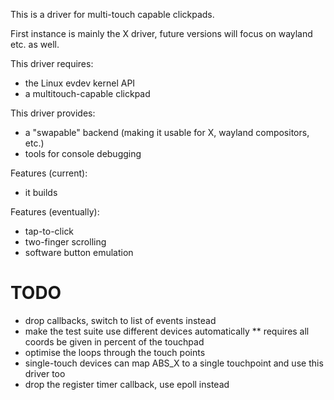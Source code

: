 This is a driver for multi-touch capable clickpads.

First instance is mainly the X driver, future versions will focus on wayland
etc. as well.

This driver requires:
* the Linux evdev kernel API
* a multitouch-capable clickpad

This driver provides:
* a "swapable" backend (making it usable for X, wayland compositors, etc.)
* tools for console debugging

Features (current):
* it builds

Features (eventually):
* tap-to-click
* two-finger scrolling
* software button emulation

TODO
====
* drop callbacks, switch to list of events instead
* make the test suite use different devices automatically
** requires all coords be given in percent of the touchpad
* optimise the loops through the touch points
* single-touch devices can map ABS_X to a single touchpoint and use this driver too
* drop the register timer callback, use epoll instead
